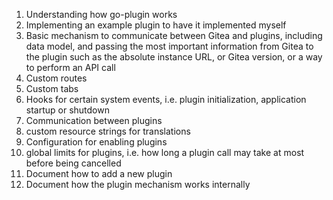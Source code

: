 1. Understanding how go-plugin works
2. Implementing an example plugin to have it implemented myself
3. Basic mechanism to communicate between Gitea and plugins, including data model, and passing the most important information from Gitea to the plugin such as the absolute instance URL, or Gitea version, or a way to perform an API call
4. Custom routes
5. Custom tabs
6. Hooks for certain system events, i.e. plugin initialization, application startup or shutdown
7. Communication between plugins
8. custom resource strings for translations
9. Configuration for enabling plugins
10. global limits for plugins, i.e. how long a plugin call may take at most before being cancelled
11. Document how to add a new plugin
12. Document how the plugin mechanism works internally
